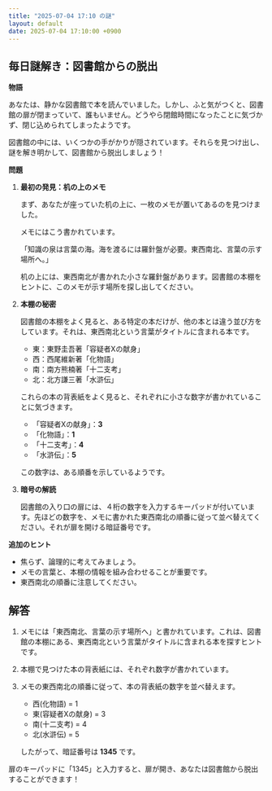 ```yaml
---
title: "2025-07-04 17:10 の謎"
layout: default
date: 2025-07-04 17:10:00 +0900
---
```

## 毎日謎解き：図書館からの脱出

**物語**

あなたは、静かな図書館で本を読んでいました。しかし、ふと気がつくと、図書館の扉が閉まっていて、誰もいません。どうやら閉館時間になったことに気づかず、閉じ込められてしまったようです。

図書館の中には、いくつかの手がかりが隠されています。それらを見つけ出し、謎を解き明かして、図書館から脱出しましょう！

**問題**

1.  **最初の発見：机の上のメモ**

    まず、あなたが座っていた机の上に、一枚のメモが置いてあるのを見つけました。

    メモにはこう書かれています。

    「知識の泉は言葉の海。海を渡るには羅針盤が必要。東西南北、言葉の示す場所へ。」

    机の上には、東西南北が書かれた小さな羅針盤があります。図書館の本棚をヒントに、このメモが示す場所を探し出してください。

2.  **本棚の秘密**

    図書館の本棚をよく見ると、ある特定の本だけが、他の本とは違う並び方をしています。それは、東西南北という言葉がタイトルに含まれる本です。

    *   東：東野圭吾著「容疑者Xの献身」
    *   西：西尾維新著「化物語」
    *   南：南方熊楠著「十二支考」
    *   北：北方謙三著「水滸伝」

    これらの本の背表紙をよく見ると、それぞれに小さな数字が書かれていることに気づきます。

    *   「容疑者Xの献身」：**3**
    *   「化物語」：**1**
    *   「十二支考」：**4**
    *   「水滸伝」：**5**

    この数字は、ある順番を示しているようです。

3.  **暗号の解読**

    図書館の入り口の扉には、４桁の数字を入力するキーパッドが付いています。先ほどの数字を、メモに書かれた東西南北の順番に従って並べ替えてください。それが扉を開ける暗証番号です。

**追加のヒント**

*   焦らず、論理的に考えてみましょう。
*   メモの言葉と、本棚の情報を組み合わせることが重要です。
*   東西南北の順番に注意してください。

## 解答

1.  メモには「東西南北、言葉の示す場所へ」と書かれています。これは、図書館の本棚にある、東西南北という言葉がタイトルに含まれる本を探すヒントです。
2.  本棚で見つけた本の背表紙には、それぞれ数字が書かれています。
3.  メモの東西南北の順番に従って、本の背表紙の数字を並べ替えます。
    *   西(化物語) = 1
    *   東(容疑者Xの献身) = 3
    *   南(十二支考) = 4
    *   北(水滸伝) = 5

    したがって、暗証番号は **1345** です。

扉のキーパッドに「1345」と入力すると、扉が開き、あなたは図書館から脱出することができます！
